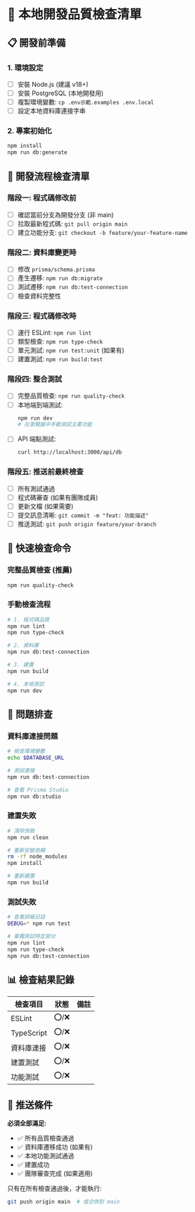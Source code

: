 # 🚀 本地開發品質檢查清單

## 📋 開發前準備

### 1. 環境設定
- [ ] 安裝 Node.js (建議 v18+)
- [ ] 安裝 PostgreSQL (本地開發用)
- [ ] 複製環境變數: `cp .env示範.examples .env.local`
- [ ] 設定本地資料庫連接字串

### 2. 專案初始化
```bash
npm install
npm run db:generate
```

## 🔧 開發流程檢查清單

### 階段一: 程式碼修改前
- [ ] 確認當前分支為開發分支 (非 main)
- [ ] 拉取最新程式碼: `git pull origin main`
- [ ] 建立功能分支: `git checkout -b feature/your-feature-name`

### 階段二: 資料庫變更時
- [ ] 修改 `prisma/schema.prisma`
- [ ] 產生遷移: `npm run db:migrate`
- [ ] 測試遷移: `npm run db:test-connection`
- [ ] 檢查資料完整性

### 階段三: 程式碼修改時
- [ ] 運行 ESLint: `npm run lint`
- [ ] 類型檢查: `npm run type-check`
- [ ] 單元測試: `npm run test:unit` (如果有)
- [ ] 建置測試: `npm run build:test`

### 階段四: 整合測試
- [ ] 完整品質檢查: `npm run quality-check`
- [ ] 本地端到端測試:
  ```bash
  npm run dev
  # 在瀏覽器中手動測試主要功能
  ```
- [ ] API 端點測試:
  ```bash
  curl http://localhost:3000/api/db
  ```

### 階段五: 推送前最終檢查
- [ ] 所有測試通過
- [ ] 程式碼審查 (如果有團隊成員)
- [ ] 更新文檔 (如果需要)
- [ ] 提交訊息清晰: `git commit -m "feat: 功能描述"`
- [ ] 推送測試: `git push origin feature/your-branch`

## 🎯 快速檢查命令

### 完整品質檢查 (推薦)
```bash
npm run quality-check
```

### 手動檢查流程
```bash
# 1. 程式碼品質
npm run lint
npm run type-check

# 2. 資料庫
npm run db:test-connection

# 3. 建置
npm run build

# 4. 本地測試
npm run dev
```

## 🚨 問題排查

### 資料庫連接問題
```bash
# 檢查環境變數
echo $DATABASE_URL

# 測試連接
npm run db:test-connection

# 查看 Prisma Studio
npm run db:studio
```

### 建置失敗
```bash
# 清除快取
npm run clean

# 重新安裝依賴
rm -rf node_modules
npm install

# 重新建置
npm run build
```

### 測試失敗
```bash
# 查看詳細日誌
DEBUG=* npm run test

# 單獨測試特定部分
npm run lint
npm run type-check
npm run db:test-connection
```

## 📊 檢查結果記錄

| 檢查項目 | 狀態 | 備註 |
|---------|------|------|
| ESLint | ⭕/❌ | |
| TypeScript | ⭕/❌ | |
| 資料庫連接 | ⭕/❌ | |
| 建置測試 | ⭕/❌ | |
| 功能測試 | ⭕/❌ | |

## 🎉 推送條件

**必須全部滿足:**
- ✅ 所有品質檢查通過
- ✅ 資料庫遷移成功 (如果有)
- ✅ 本地功能測試通過
- ✅ 建置成功
- ✅ 團隊審查完成 (如果適用)

只有在所有檢查通過後，才能執行:
```bash
git push origin main  # 或合併到 main
```
